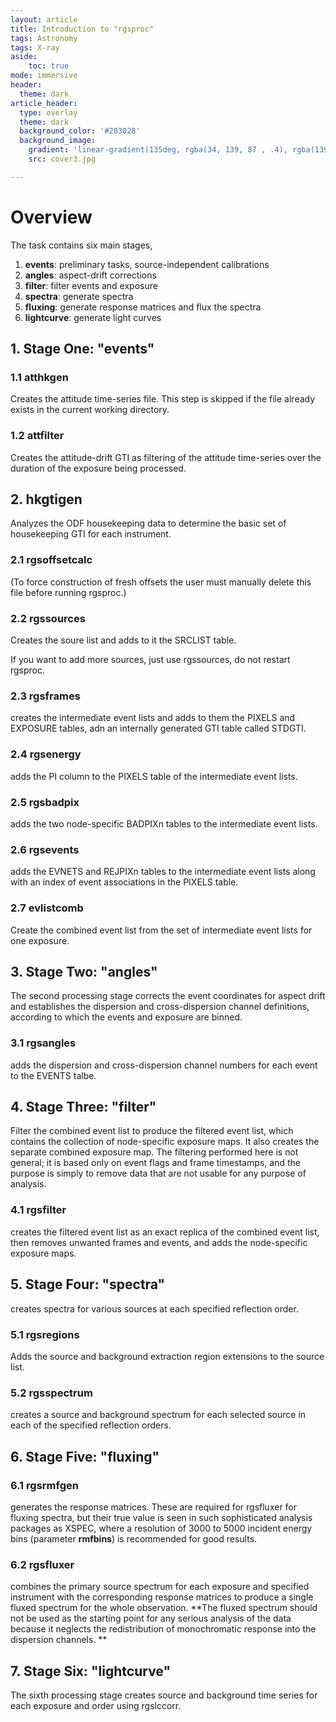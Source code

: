```yaml
---
layout: article
title: Introduction to "rgsproc"
tags: Astronomy
tags: X-ray
aside:
    toc: true
mode: immersive
header:
  theme: dark
article_header:
  type: overlay
  theme: dark
  background_color: '#203028'
  background_image:
    gradient: 'linear-gradient(135deg, rgba(34, 139, 87 , .4), rgba(139, 34, 139, .4))'
    src: cover3.jpg

---
```


<!--more-->

# Overview

The task contains six main stages,

1. **events**: preliminary tasks, source-independent calibrations
2. **angles**: aspect-drift corrections
3. **filter**: filter events and exposure
4. **spectra**: generate spectra
5. **fluxing**: generate response matrices and flux the spectra
6. **lightcurve**: generate light curves

## 1. Stage One: "events"

### 1.1 atthkgen

Creates the attitude time-series file. This step is skipped if the file already exists in the current working directory.

### 1.2 attfilter

Creates the attitude-drift GTI as filtering of the attitude time-series over the duration of the exposure being processed.

## 2. hkgtigen

Analyzes the ODF housekeeping data to determine the basic set of housekeeping GTI for each instrument.

### 2.1 rgsoffsetcalc

(To force construction of fresh offsets the user must manually delete this file before running rgsproc.)

### 2.2 rgssources

Creates the soure list and adds to it the SRCLIST table.

If you want to add more sources, just use rgssources, do not restart rgsproc.

### 2.3 rgsframes

creates the intermediate event lists and adds to them the PIXELS and EXPOSURE tables, adn an internally generated GTI table called STDGTI.

### 2.4 rgsenergy

adds the PI column to the PIXELS table of the intermediate event lists.

### 2.5 rgsbadpix

adds the two node-specific BADPIXn tables to the intermediate event lists.

### 2.6 rgsevents

adds the EVNETS and REJPIXn tables to the intermediate event lists along with an index of event associations in the PIXELS table.

### 2.7 evlistcomb

Create the combined event list from the set of intermediate event lists for one exposure.

## 3. Stage Two: "angles"

The second processing stage corrects the event coordinates for aspect drift and establishes the dispersion and cross-dispersion channel definitions, according to which the events and exposure are binned.

### 3.1 rgsangles

adds the dispersion and cross-dispersion channel numbers for each event to the EVENTS talbe.

## 4. Stage Three: "filter"

Filter the combined event list to produce the filtered event list, which contains the collection of node-specific exposure maps. It also creates the separate combined exposure map. The filtering performed here is not general; it is based only on event flags and frame timestamps, and the purpose is simply to remove data that are not usable for any purpose of analysis.

### 4.1 rgsfilter

creates the filtered event list as an exact replica of the combined event list, then removes
unwanted frames and events, and adds the node-specific exposure maps.

## 5. Stage Four: "spectra"

creates spectra for various sources at each specified reflection order.

### 5.1 rgsregions

Adds the source and background extraction region extensions to the source list.

### 5.2 rgsspectrum

creates a source and background spectrum for each selected source in each of the specified reflection orders.

## 6. Stage Five: "fluxing"

### 6.1 rgsrmfgen

generates the response matrices. These are required for rgsfluxer for fluxing spectra, but their true value is seen in such sophisticated analysis packages as XSPEC, where a resolution of 3000 to 5000 incident energy bins (parameter **rmfbins**) is recommended for good results.

### 6.2 rgsfluxer

combines the primary source spectrum for each exposure and specified instrument with the corresponding response matrices to produce a single fluxed spectrum for the whole observation. 
**The fluxed spectrum should not be used as the starting point for any serious analysis of the data because it neglects the redistribution of monochromatic response into the dispersion channels. **

## 7. Stage Six: "lightcurve" 

The sixth processing stage creates source and background time series for each exposure and order using rgslccorr.